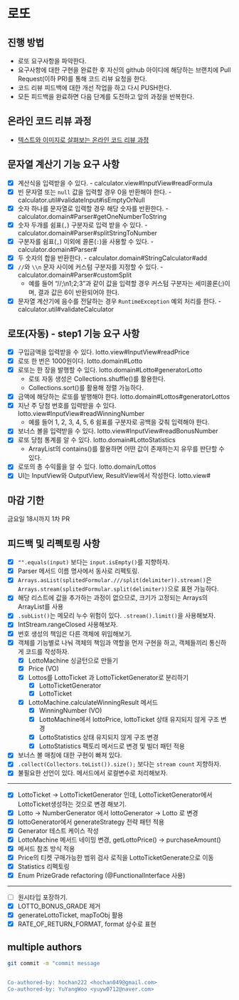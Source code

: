 # 로또
## 진행 방법
* 로또 요구사항을 파악한다.
* 요구사항에 대한 구현을 완료한 후 자신의 github 아이디에 해당하는 브랜치에 Pull Request(이하 PR)를 통해 코드 리뷰 요청을 한다.
* 코드 리뷰 피드백에 대한 개선 작업을 하고 다시 PUSH한다.
* 모든 피드백을 완료하면 다음 단계를 도전하고 앞의 과정을 반복한다.

## 온라인 코드 리뷰 과정
* [텍스트와 이미지로 살펴보는 온라인 코드 리뷰 과정](https://github.com/next-step/nextstep-docs/tree/master/codereview)

## 문자열 계산기 기능 요구 사항

- [x] 계산식을 입력받을 수 있다. - calculator.view#InputView#readFormula
- [x] 빈 문자열 또는 `null` 값을 입력할 경우 0을 반환해야 한다. - calculator.util#validateInput#isEmptyOrNull
- [x] 숫자 하나를 문자열로 입력할 경우 해당 숫자를 반환한다. - calculator.domain#Parser#getOneNumberToString
- [x] 숫자 두개를 쉼표(`,`) 구분자로 입력 받을 수 있다. - calculator.domain#Parser#splitStringToNumber
- [x] 구분자를 쉼표(`,`) 이외에 콜론(`:`)을 사용할 수 있다. - calculator.domain#Parser#
- [x] 두 숫자의 합을 반환한다. - calculator.domain#StringCalculator#add
- [x] `//`와 `\\n` 문자 사이에 커스텀 구분자를 지정할 수 있다. - calculator.domain#Parser#customSplit
  - 예를 들어 “//;\n1;2;3”과 같이 값을 입력할 경우 커스텀 구분자는 세미콜론(;)이며, 결과 값은 6이 반환되어야 한다.
- [x] 문자열 계산기에 음수를 전달하는 경우 `RuntimeException` 예외 처리를 한다. - calculator.util#validateCalculator

## 로또(자동) - step1 기능 요구 사항

- [x] 구입금액을 입력받을 수 있다. lotto.view#InputView#readPrice
- [x] 로또 한 번은 1000원이다. lotto.domain#Lotto
- [x] 로또는 한 장을 발행할 수 있다. lotto.domain#Lotto#generatorLotto
  - 로또 자동 생성은 Collections.shuffle()를 활용한다.
  - Collections.sort()를 활용해 정렬 가능하다.
- [x] 금액에 해당하는 로또를 발행해야 한다. lotto.domain#Lottos#generatorLottos
- [x] 지난 주 당첨 번호를 입력받을 수 있다. lotto.view#InputView#readWinningNumber
  - 예를 들어 1, 2, 3, 4, 5, 6 쉼표를 구분자로 공백을 갖춰 입력해야 한다. 
- [x] 보너스 볼을 입력받을 수 있다. lotto.view#InputView#readBonusNumber
- [x] 로또 당첨 통계를 알 수 있다. lotto.domain#LottoStatistics
  - ArrayList의 contains()를 활용하면 어떤 값이 존재하는지 유무를 판단할 수 있다.
- [x] 로또의 총 수익률을 알 수 있다. lotto.domain/Lottos
- [x] UI는 InputView와 OutputView, ResultView에서 작성한다. lotto.view#

## 마감 기한

금요일 18시까지 1차 PR

## 피드백 및 리펙토링 사항

- [x] `"".equals(input)` 보다는 `input.isEmpty()`를 지향하자.
- [x] Parser 메서드 이름 명사에서 동사로 리펙토링.
- [x] `Arrays.asList(splitedFormular.///split(delimiter)).stream()`은 `Arrays.stream(splitedFormular.split(delimiter))`으로 표현 가능하다.
- [x] 해당 리스트에 값을 추가하는 과정이 없으므로, 크기가 고정되는 Arrays의 ArrayList를 사용
- [x] `.subList()`는 메모리 누수 위험이 있다. `.stream().limit()`을 사용해보자.
- [x] IntStream.rangeClosed 사용해보자.
- [x] 번호 생성의 책임은 다른 객체에 위임해보기.
- [x] 객체를 기능별로 나눠 객체의 책임과 역할을 먼저 구현을 하고, 객체들끼리 통신하게 코드를 작성하자.
  - [x] LottoMachine 싱글턴으로 만들기
  - [x] Price (VO)
  - [x] Lottos를 LottoTicket 과 LottoTicketGenerator로 분리하기
    - [x] LottoTicketGenerator
    - [x] LottoTicket
  - [x] LottoMachine.calculateWinningResult 메서드 
    - [x] WinningNumber (VO)
    - [x] LottoMachine에서 lottoPrice, lottoTicket 상태 유지되지 않게 구조 변경
    - [x] LottoStatistics 상태 유지되지 않게 구조 변경
    - [x] LottoStatistics 팩토리 메서드로 변경 및 빌더 패턴 적용 
- [x] 보너스 볼 매칭에 대한 구현이 빠져 있다.
- [x] `.collect(Collectors.toList()).size();` 보다는 `stream count` 지향하자.
- [x] 불필요한 선언이 있다. 메서드에서 로컬변수로 처리해보자.

---

- [x] LottoTicket -> LottoTicketGenerator 인데, LottoTicketGenerator에서 LottoTicket생성하는 것으로 변경 해보기.
- [x] Lotto -> NumberGenerator 에서 lottoGenerator -> Lotto 로 변경
- [x] lottoGenerator에서 generateStrategy 전략 패턴 적용
- [x] Generator 테스트 케이스 작성
- [x] LottoMachine 메서드 네이밍 변경, getLottoPrice() ->  purchaseAmount()
- [x] 메서드 참조 방식 적용
- [x] Price의 티켓 구매가능한 범위 검사 로직을 LottoTicketGenerate으로 이동 
- [x] Statistics 리펙토링
- [x] Enum PrizeGrade refactoring (@FunctionalInterface 사용)

---

- [ ] 원시타입 포장하기.
- [x] LOTTO_BONUS_GRADE 제거
- [x] generateLottoTicket, mapToObj 활용
- [x] RATE_OF_RETURN_FORMAT, format 상수로 표현

## multiple authors

```bash
git commit -m "commit message


Co-authored-by: hochan222 <hochan049@gmail.com>
Co-authored-by: YuYangWoo <yuyw0712@naver.com>
```
